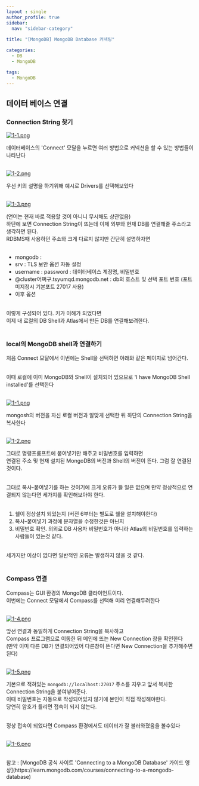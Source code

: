 ```yaml
---
layout : single
author_profile: true
sidebar: 
  nav: "sidebar-category"
  
title: "[MongoDB] MongoDB Database 커넥팅"

categories:
  - DB
  - MongoDB

tags:
  - MongoDB
---
```


## 데이터 베이스 연결

### Connection String 찾기

[![1-1.png](https://i.postimg.cc/Y2PRjLVn/1-1.png)](https://postimg.cc/w3hLGM9L)

데이터베이스의 'Connect' 모달을 누르면 여러 방법으로 커넥션을 할 수 있는 방법들이 나타난다<br> <br> 

[![1-2.png](https://i.postimg.cc/hvrwxDd4/1-2.png)](https://postimg.cc/QKF0Zrmv)
 
 우선 키의 설명을 하기위해 예시로 Drivers를 선택해보았다<br> <br> 

[![1-3.png](https://i.postimg.cc/zvsLCNZM/1-3.png)](https://postimg.cc/xNPTQWdy)

(언어는 현재 바로 적용할 것이 아니니 무시해도 상관없음)<br> 
하단에 보면 Connection String이 뜨는데 이제 외부와 현재 DB를 연결해줄 주소라고 생각하면 된다.<br> 
RDBMS때 사용하던 주소와 크게 다르지 않지만 간단히 설명하자면<br> <br> 

- mongodb : <br> 
- srv : TLS 보안 옵션 자동 설정<br> 
- username : password : 데이터베이스 계정명, 비밀번호<br> 
- @cluster어쩌구.tsyumqd.mongodb.net : db의 호스트 및 선택 포트 번호 (포트 미지정시 기본포트 27017 사용)<br> 
- 이후 옵션<br> <br> 

이렇게 구성되어 있다. 키가 이해가 되었다면<br> 
이제 내 로컬의 DB Shell과 Atlas에서 만든 DB를 연결해보려한다.<br> <br> 


### local의 MongoDB shell과 연결하기

처음 Connect 모달에서 이번에는 Shell을 선택하면 아래와 같은 페이지로 넘어간다.<br> <br> 

이때 로컬에 이미 MongoDB와 Shell이 설치되어 있으므로 'I have MongoDB Shell installed'를 선택한다<br> <br> 

[![1-1.png](https://i.postimg.cc/dVqNMkx5/1-1.png)](https://postimg.cc/3dcFmR7G)

mongosh의 버전을 자신 로컬 버전과 알맞게 선택한 뒤 
하단의 Connection String을 복사한다<br> <br> 

[![1-2.png](https://i.postimg.cc/hjrh5Yzy/1-2.png)](https://postimg.cc/sQMVBwJ7)

그대로 명령프롬프트에 붙여넣기만 해주고 비밀번호를 입력하면<br> 
연결된 주소 및 현재 설치된 MongoDB의 버전과 Shell의 버전이 뜬다.
그럼 잘 연결된 것이다.<br> <br> 

그대로 복사-붙여넣기를 하는 것이기에 크게 오류가 뜰 일은 없으며 만약 정상적으로 연결되지 않는다면 세가지를 확인해보아야 한다.<br> <br> 

1. 쉘이 정상설치 되었는지 (버전 6부터는 별도로 쉘을 설치해야한다)<br> 
2. 복사-붙여넣기 과정에 문자열을 수정한것은 아닌지<br> 
3. 비밀번호 확인. 의외로 DB 사용자 비밀번호가 아니라 Atlas의 비밀번호를 입력하는 사람들이 있는것 같다.<br> <br> 

세가지만 이상이 없다면 일반적인 오류는 발생하지 않을 것 같다.<br> <br> 

### Compass 연결

Compass는 GUI 환경의 MongoDB 클라이언트이다. <br> 
이번에는 Connect 모달에서 Compass를 선택해 미리 연결해두려한다<br> <br> 

[![1-4.png](https://i.postimg.cc/bw4s4b6n/1-4.png)](https://postimg.cc/NK7sHyvG)

앞선 연결과 동일하게 Connection String을 복사하고<br> 
Compass 프로그램으로 이동한 뒤 메인에 뜨는 New Connection 창을 확인한다<br> 
(만약 이미 다른 DB가 연결되어있어 다른창이 뜬다면 New Connection을 추가해주면 된다)<br> <br> 

[![1-5.png](https://i.postimg.cc/9XPgMYZW/1-5.png)](https://postimg.cc/dD1jNd5X)

기본으로 적혀있는 `mongodb://localhost:27017` 주소를 지우고 앞서 복사한 Connection String을 붙여넣어준다.<br> 
이때 비밀번호는 자동으로 작성되어있지 않기에 본인이 직접 작성해야한다.<br> 
당연히 암호가 틀리면 접속이 되지 않는다.<br> <br> 

정상 접속이 되었다면 Compass 환경에서도 데이터가 잘 불러와졌음을 볼수있다<br> <br> 

[![1-6.png](https://i.postimg.cc/QM49SP2X/1-6.png)](https://postimg.cc/HJMkkSWK) 

<br> 
참고 : [MongoDB 공식 사이트 'Connecting to a MongoDB Database' 가이드 영상](https://learn.mongodb.com/courses/connecting-to-a-mongodb-database)
